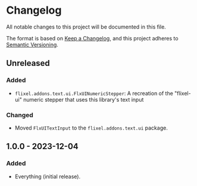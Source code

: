 # Changelog

All notable changes to this project will be documented in this file.

The format is based on [Keep a Changelog](https://keepachangelog.com/en/1.1.0/),
and this project adheres to [Semantic Versioning](https://semver.org/spec/v2.0.0.html).

## Unreleased

### Added

- `flixel.addons.text.ui.FlxUINumericStepper`: A recreation of the "flixel-ui" numeric stepper that uses this library's text input

### Changed

- Moved `FlxUITextInput` to the `flixel.addons.text.ui` package.

## 1.0.0 - 2023-12-04

### Added

- Everything (initial release).
